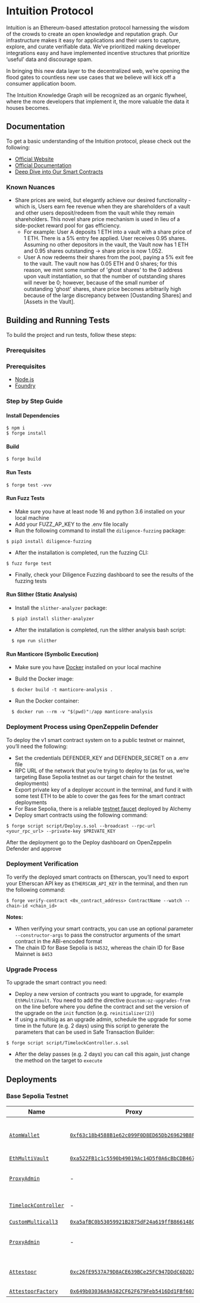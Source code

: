 # Intuition Protocol

Intuition is an Ethereum-based attestation protocol harnessing the wisdom of the crowds to create an open knowledge and reputation graph. Our infrastructure makes it easy for applications and their users to capture, explore, and curate verifiable data. We’ve prioritized making developer integrations easy and have implemented incentive structures that prioritize ‘useful’ data and discourage spam.

In bringing this new data layer to the decentralized web, we’re opening the flood gates to countless new use cases that we believe will kick off a consumer application boom.

The Intuition Knowledge Graph will be recognized as an organic flywheel, where the more developers that implement it, the more valuable the data it houses becomes.

## Documentation

To get a basic understanding of the Intuition protocol, please check out the following:

- [Official Website](https://intuition.systems)
- [Official Documentation](https://docs.intuition.systems)
- [Deep Dive into Our Smart Contracts](https://intuition.gitbook.io/intuition-or-beta-contracts)

### Known Nuances

- Share prices are weird, but elegantly achieve our desired functionality - which is, Users earn fee revenue when they are shareholders of a vault and other users deposit/redeem from the vault while they remain shareholders. This novel share price mechanism is used in lieu of a side-pocket reward pool for gas efficiency.
  - For example: User A deposits 1 ETH into a vault with a share price of 1 ETH. There is a 5% entry fee applied. User receives 0.95 shares. Assuming no other depositors in the vault, the Vault now has 1 ETH and 0.95 shares outstanding -> share price is now 1.052.
  - User A now redeems their shares from the pool, paying a 5% exit fee to the vault. The vault now has 0.05 ETH and 0 shares; for this reason, we mint some number of 'ghost shares' to the 0 address upon vault instantiation, so that the number of outstanding shares will never be 0; however, because of the small number of outstanding 'ghost' shares, share price becomes arbitrarily high because of the large discrepancy between [Oustanding Shares] and [Assets in the Vault].

## Building and Running Tests

To build the project and run tests, follow these steps:

### Prerequisites

### Prerequisites

- [Node.js](https://nodejs.org/en/download/)
- [Foundry](https://getfoundry.sh)

### Step by Step Guide

#### Install Dependencies

```shell
$ npm i
$ forge install
```

#### Build

```shell
$ forge build
```

#### Run Tests

```shell
$ forge test -vvv
```

#### Run Fuzz Tests

- Make sure you have at least node 16 and python 3.6 installed on your local machine
- Add your FUZZ_AP_KEY to the .env file locally
- Run the following command to install the `diligence-fuzzing` package:

```shell
$ pip3 install diligence-fuzzing
```

- After the installation is completed, run the fuzzing CLI:

```shell
$ fuzz forge test
```

- Finally, check your Diligence Fuzzing dashboard to see the results of the fuzzing tests

#### Run Slither (Static Analysis)

- Install the `slither-analyzer` package:
  
```shell
  $ pip3 install slither-analyzer
```

- After the installation is completed, run the slither analysis bash script:

```shell
  $ npm run slither
```

#### Run Manticore (Symbolic Execution)

- Make sure you have [Docker](https://docker.com/products/docker-desktop) installed on your local machine

- Build the Docker image:

```shell
  $ docker build -t manticore-analysis .
```

- Run the Docker container:

```shell
  $ docker run --rm -v "$(pwd)":/app manticore-analysis
```

### Deployment Process using OpenZeppelin Defender

To deploy the v1 smart contract system on to a public testnet or mainnet, you’ll need the following:

- Set the credentials DEFENDER_KEY and DEFENDER_SECRET on a .env file
- RPC URL of the network that you’re trying to deploy to (as for us, we’re targeting Base Sepolia testnet as our target chain for the testnet deployments)
- Export private key of a deployer account in the terminal, and fund it with some test ETH to be able to cover the gas fees for the smart contract deployments
- For Base Sepolia, there is a reliable [testnet faucet](https://alchemy.com/faucets/base-sepolia) deployed by Alchemy
- Deploy smart contracts using the following command:

```shell
$ forge script script/Deploy.s.sol --broadcast --rpc-url <your_rpc_url> --private-key $PRIVATE_KEY
```

After the deployment go to the Deploy dashboard on OpenZeppelin Defender and approve

### Deployment Verification

To verify the deployed smart contracts on Etherscan, you’ll need to export your Etherscan API key as `ETHERSCAN_API_KEY` in the terminal, and then run the following command:

```shell
$ forge verify-contract <0x_contract_address> ContractName --watch --chain-id <chain_id>
```

**Notes:**

- When verifying your smart contracts, you can use an optional parameter `--constructor-args` to pass the constructor arguments of the smart contract in the ABI-encoded format
- The chain ID for Base Sepolia is `84532`, whereas the chain ID for Base Mainnet is `8453`

### Upgrade Process

To upgrade the smart contract you need:

- Deploy a new version of contracts you want to upgrade, for example `EthMultiVault`. You need to add the directive `@custom:oz-upgrades-from` on the line before where you define the contract and set the version of the upgrade on the `init` function (e.g. `reinitializer(2)`)
- If using a multisig as an upgrade admin, schedule the upgrade for some time in the future (e.g. 2 days) using this script to generate the parameters that can be used in Safe Transaction Builder:

```shell
$ forge script script/TimelockController.s.sol
```

- After the delay passes (e.g. 2 days) you can call this again, just change the method on the target to `execute`

## Deployments

### Base Sepolia Testnet

| Name | Proxy | Implementation | Notes |
| -------- | -------- | -------- | -------- |
| [`AtomWallet`](https://github.com/0xIntuition/intuition-beta-contracts/blob/main/src/AtomWallet.sol) | [`0xf63c18b4588B1e62c099F0D8ED65Db269629B8F3`](https://sepolia.basescan.org/address/0xf63c18b4588B1e62c099F0D8ED65Db269629B8F3) | [`0x486f7B47F33e7B0f89639B33616e2a6a2C425982`](https://sepolia.basescan.org/address/0x486f7B47F33e7B0f89639B33616e2a6a2C425982) | Atom Wallets: [`BeaconProxy`](https://github.com/OpenZeppelin/openzeppelin-contracts/blob/v5.0.2/contracts/proxy/beacon/BeaconProxy.sol) <br /> Atom Wallet Beacon: [`UpgradeableBeacon`](https://github.com/OpenZeppelin/openzeppelin-contracts/blob/v5.0.2/contracts/proxy/beacon/UpgradeableBeacon.sol) |
| [`EthMultiVault`](https://github.com/0xIntuition/intuition-beta-contracts/blob/main/src/EthMultiVault.sol) | [`0xa522FB1c1c5590b49019Ac14D5f0A6cBbCDB467A`](https://sepolia.basescan.org/address/0xa522FB1c1c5590b49019Ac14D5f0A6cBbCDB467A) | [`0x72D269f3A45aA2c7B3ed2307b0275bf20c409E87`](https://sepolia.basescan.org/address/0x72D269f3A45aA2c7B3ed2307b0275bf20c409E87) | Proxy: [`TUP@5.0.2`](https://github.com/OpenZeppelin/openzeppelin-contracts/blob/v5.0.2/contracts/proxy/transparent/TransparentUpgradeableProxy.sol) |
| [`ProxyAdmin`](https://github.com/OpenZeppelin/openzeppelin-contracts/blob/v5.0.2/contracts/proxy/transparent/ProxyAdmin.sol) | - | [`0x4d763645831394CA2F8d254b44c71b7646C0b8Be`](https://sepolia.basescan.org/address/0x4d763645831394CA2F8d254b44c71b7646C0b8Be) | Used for upgrading `EthMultiVault` proxy contract |
| [`TimelockController`](https://github.com/OpenZeppelin/openzeppelin-contracts/blob/v5.0.2/contracts/governance/TimelockController.sol) | - | [`0x27314baDD2eB0a2C11917fA5eebcD2AA324A2bb1`](https://sepolia.basescan.org/address/0x27314baDD2eB0a2C11917fA5eebcD2AA324A2bb1) | Owner of the `ProxyAdmin` and `AtomWalletBeacon` |
| [`CustomMulticall3`](https://github.com/0xIntuition/intuition-beta-contracts/blob/main/src/utils/CustomMulticall3.sol) | [`0xa5afBC0b53059921B2875dF24a619ffB866148C8`](https://sepolia.basescan.org/address/0xa5afBC0b53059921B2875dF24a619ffB866148C8) | [`0x937cED115a20720DD41FcaCb3c337d9a9F9561b0`](https://sepolia.basescan.org/address/0x937cED115a20720DD41FcaCb3c337d9a9F9561b0) | Proxy: [`TUP@5.0.2`](https://github.com/OpenZeppelin/openzeppelin-contracts/blob/v5.0.2/contracts/proxy/transparent/TransparentUpgradeableProxy.sol) | 
| [`ProxyAdmin`](https://github.com/OpenZeppelin/openzeppelin-contracts/blob/v5.0.2/contracts/governance/TimelockController.sol) | - | [`0x75039238162Cdb4cDc8d728a996C7394A361000A`](https://sepolia.basescan.org/address/0x75039238162Cdb4cDc8d728a996C7394A361000A) | Used for upgrading `CustomMulticall3` proxy contract |
| [`Attestoor`](https://github.com/0xIntuition/intuition-beta-contracts/blob/main/src/utils/Attestoor.sol) | [`0xc26fE9537A79D8ACE639BCe25FC947DDdC6D2D36`](https://sepolia.basescan.org/address/0xc26fE9537A79D8ACE639BCe25FC947DDdC6D2D36) | [`0x13286a9C36cf0427A722Fd13E9fEc059eB26E883`](https://sepolia.basescan.org/address/0x13286a9C36cf0427A722Fd13E9fEc059eB26E883) | Attestoors: [`BeaconProxy`](https://github.com/OpenZeppelin/openzeppelin-contracts/blob/v5.0.2/contracts/proxy/beacon/BeaconProxy.sol) <br /> Attestoor Beacon: [`UpgradeableBeacon`](https://github.com/OpenZeppelin/openzeppelin-contracts/blob/v5.0.2/contracts/proxy/beacon/UpgradeableBeacon.sol) |
| [`AttestoorFactory`](https://github.com/0xIntuition/intuition-beta-contracts/blob/main/src/utils/AttestoorFactory.sol) | [`0x649b03036A9A582CF62F679Feb5416Dd1FBf603B`](https://sepolia.basescan.org/address/0x649b03036A9A582CF62F679Feb5416Dd1FBf603B) | [`0x786A2B815C8aa709c95B1d02e3BC1d5f370FDF0d`](https://sepolia.basescan.org/address/0x786A2B815C8aa709c95B1d02e3BC1d5f370FDF0d) | Proxy: [`TUP@5.0.2`](https://github.com/OpenZeppelin/openzeppelin-contracts/blob/v5.0.2/contracts/proxy/transparent/TransparentUpgradeableProxy.sol) 
